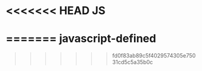 <<<<<<< HEAD
JS
==
=======
javascript-defined
==================
>>>>>>> fd0f83ab89c5f4029574305e75031cd5c5a35b0c
